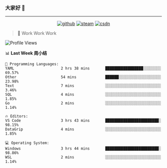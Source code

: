 ### 大家好 👋

___

<p align="center">
  <a href="https://bigkjp97.github.io/"><img src="https://img.shields.io/badge/-GitPage-lightgrey" alt="github"></a>
  <a href="https://steamcommunity.com/id/bigkjp/"><img src="https://img.shields.io/badge/-Steam-black" alt="steam"></a>
  <a href="https://blog.csdn.net/qq_38986088"><img src="https://img.shields.io/badge/CSDN-cf000e" alt="csdn"></a>
</p>

> 🧟 Work Work Work

<!--START_SECTION:kjp readme-->
![Profile Views](http://img.shields.io/badge/Mi%20Amigos%E2%99%82%EF%B8%8F-0-ff69b4)

📊 **Last Week 周小结** 

```text
💬 Programming Languages: 
YAML                     2 hrs 38 mins       █████████████████░░░░░░░░   69.57% 
Other                    54 mins             ██████░░░░░░░░░░░░░░░░░░░   23.98% 
Text                     7 mins              ░░░░░░░░░░░░░░░░░░░░░░░░░   3.46% 
SQL                      4 mins              ░░░░░░░░░░░░░░░░░░░░░░░░░   1.85% 
Go                       2 mins              ░░░░░░░░░░░░░░░░░░░░░░░░░   1.14%

🔥 Editors: 
VS Code                  3 hrs 43 mins       ████████████████████████░   98.15% 
DataGrip                 4 mins              ░░░░░░░░░░░░░░░░░░░░░░░░░   1.85%

💻 Operating System: 
Windows                  3 hrs 44 mins       ████████████████████████░   98.86% 
WSL                      2 mins              ░░░░░░░░░░░░░░░░░░░░░░░░░   1.14%

```


<!--END_SECTION:kjp readme-->

<!--
**bigkjp97/bigkjp97** is a ✨ _special_ ✨ repository because its `README.md` (this file) appears on your GitHub profile.

Here are some ideas to get you started:

- 🔭 I’m currently working on ...
- 🌱 I’m currently learning ...
- 👯 I’m looking to collaborate on ...
- 🤔 I’m looking for help with ...
- 💬 Ask me about ...
- 📫 How to reach me: ...
- 😄 Pronouns: ...
- ⚡ Fun fact: ... -->
